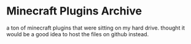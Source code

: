 # Minecraft Plugins Archive
a ton of minecraft plugins that were sitting on my hard drive. thought it would be a good idea to host the files on github instead.

